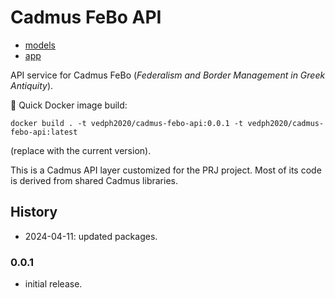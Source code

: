 # Cadmus FeBo API

- [models](https://github.com/vedph/cadmus-febo)
- [app](https://github.com/vedph/cadmus-febo-app)

API service for Cadmus FeBo (_Federalism and Border Management in Greek Antiquity_).

🐋 Quick Docker image build:

    docker build . -t vedph2020/cadmus-febo-api:0.0.1 -t vedph2020/cadmus-febo-api:latest

(replace with the current version).

This is a Cadmus API layer customized for the PRJ project. Most of its code is derived from shared Cadmus libraries.

## History

- 2024-04-11: updated packages.

### 0.0.1

- initial release.
